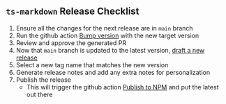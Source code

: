 ## `ts-markdown` Release Checklist

1. Ensure all the changes for the next release are in `main` branch
1. Run the github action [Bump version](https://github.com/kgar/ts-markdown/actions/workflows/version-bump.yml) with the new target version
1. Review and approve the generated PR
1. Now that `main` branch is updated to the latest version, [draft a new release](https://github.com/kgar/ts-markdown/releases/new)
1. Select a new tag name that matches the new version
1. Generate release notes and add any extra notes for personalization
1. Publish the release
   - This will trigger the github action [Publish to NPM](https://github.com/kgar/ts-markdown/actions/workflows/npm-publish.yml) and put the latest out there
